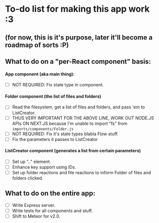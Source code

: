 # To-do list for making this app work :3
## (for now, this is it's purpose, later it'll become a roadmap of sorts :P)

## What to do on a "per-React component" basis:
#### App component (aka main thing):
- [ ] NOT REQUIRED: Fix state type in component.

#### Folder component (the list of files and folders)
- [ ] Read the filesystem, get a list of files and folders, and pass 'em to ListCreator.
- [ ] THUS VERY IMPORTANT FOR THE ABOVE LINE, WORK OUT NODE.JS APIs ON NEXT.JS because I'm unable to import "fs" from `imports/components/Folder.js`
- [ ] NOT REQUIRED: Fix it's state types blabla Flow stuff.
- [ ] Fix the parameters it passes to ListCreator

#### ListCreator component (generates a list from certain parameters) 
- [ ] Set up ".." element.
- [ ] Enhance key support using IDs.
- [ ] Set up folder reactions and file reactions to inform Folder of files and folders clicked.

## What to do on the entire app:
- [ ] Write Express server.
- [ ] Write tests for all components and stuff.
- [ ] Shift to Meteor for v2.0.